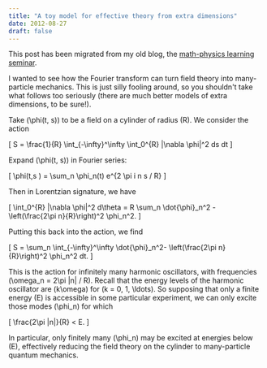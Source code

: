 ```yaml
---
title: "A toy model for effective theory from extra dimensions"
date: 2012-08-27
draft: false
---
```


This post has been migrated from my old blog, the [math-physics learning seminar](https://mathphysseminar.blogspot.com/).


I wanted to see how the Fourier transform can turn field theory into many-particle mechanics. This is just silly fooling around, so you shouldn't take what follows too seriously (there are much better models of extra dimensions, to be sure!).


Take \(\phi(t, s)\) to be a field on a cylinder of radius \(R\). We consider the action


\[ S = \frac{1}{R} \int_{-\infty}^\infty \int_0^{R} |\nabla \phi|^2 ds dt \]


Expand \(\phi(t, s)\) in Fourier series:

\[ \phi(t,s ) = \sum_n \phi_n(t) e^{2 \pi i n s / R} \]

Then in Lorentzian signature, we have

\[ \int_0^{R} |\nabla \phi|^2 d\theta = R \sum_n \dot{\phi}_n^2 - \left(\frac{2\pi n}{R}\right)^2 \phi_n^2. \]


Putting this back into the action, we find

\[ S = \sum_n \int_{-\infty}^\infty \dot{\phi}_n^2- \left(\frac{2\pi n}{R}\right)^2 \phi_n^2 dt. \]


This is the action for infinitely many harmonic oscillators, with frequencies \(\omega_n = 2\pi |n| / R\). Recall that the energy levels of the harmonic oscillator are \(k\omega\) for \(k = 0, 1, \ldots\). So supposing that only a finite energy \(E\) is accessible in some particular experiment, we can only excite those modes \(\phi_n\) for which

\[ \frac{2\pi |n|}{R} &lt; E. \]

In particular, only finitely many \(\phi_n\) may be excited at energies below \(E\), effectively reducing the field theory on the cylinder to many-particle quantum mechanics.